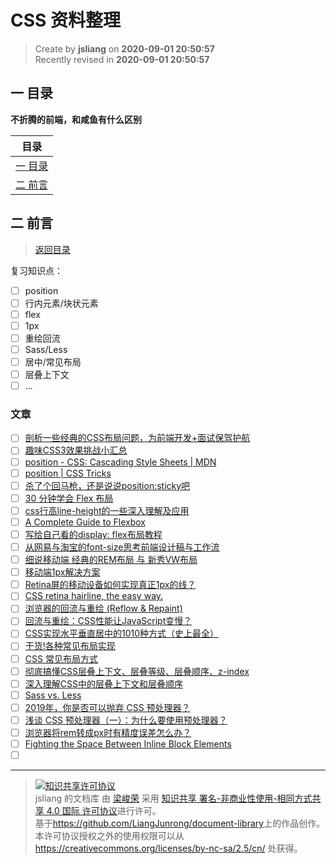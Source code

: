 CSS 资料整理
===

> Create by **jsliang** on **2020-09-01 20:50:57**  
> Recently revised in **2020-09-01 20:50:57**

## <a name="chapter-one" id="chapter-one"></a>一 目录

**不折腾的前端，和咸鱼有什么区别**

| 目录 |
| --- |
| [一 目录](#chapter-one) |
| <a name="catalog-chapter-two" id="catalog-chapter-two"></a>[二 前言](#chapter-two) |

## <a name="chapter-two" id="chapter-two"></a>二 前言

> [返回目录](#chapter-one)

复习知识点：

* [ ] position
* [ ] 行内元素/块状元素
* [ ] flex
* [ ] 1px
* [ ] 重绘回流
* [ ] Sass/Less
* [ ] 居中/常见布局
* [ ] 层叠上下文
* [ ] ...

### 文章

* [ ] [剖析一些经典的CSS布局问题，为前端开发+面试保驾护航](https://juejin.im/post/6844903962529759239)
*  [ ] [趣味CSS3效果挑战小汇总]([https://link](https://juejin.im/post/6844903896473665550))
*  [ ] [position - CSS: Cascading Style Sheets | MDN](https://developer.mozilla.org/en-US/docs/Web/CSS/position)
*  [ ] [position | CSS Tricks](https://css-tricks.com/almanac/properties/p/position/)
*  [ ] [杀了个回马枪，还是说说position:sticky吧](https://www.zhangxinxu.com/wordpress/2018/12/css-position-sticky/)
*  [ ] [30 分钟学会 Flex 布局](https://zhuanlan.zhihu.com/p/25303493)
*  [ ] [css行高line-height的一些深入理解及应用](https://www.zhangxinxu.com/wordpress/2009/11/css%E8%A1%8C%E9%AB%98line-height%E7%9A%84%E4%B8%80%E4%BA%9B%E6%B7%B1%E5%85%A5%E7%90%86%E8%A7%A3%E5%8F%8A%E5%BA%94%E7%94%A8/)
*  [ ] [A Complete Guide to Flexbox](https://css-tricks.com/snippets/css/a-guide-to-flexbox/)
*  [ ] [写给自己看的display: flex布局教程](https://www.zhangxinxu.com/wordpress/2018/10/display-flex-css3-css/)
*  [ ] [从网易与淘宝的font-size思考前端设计稿与工作流](https://www.cnblogs.com/lyzg/p/4877277.html)
*  [ ] [细说移动端 经典的REM布局 与 新秀VW布局](https://cloud.tencent.com/developer/article/1352187)
*  [ ] [移动端1px解决方案](https://juejin.im/post/5d19b729f265da1bb2774865)
*  [ ] [Retina屏的移动设备如何实现真正1px的线？](https://jinlong.github.io/2015/05/24/css-retina-hairlines/)
*  [ ] [CSS retina hairline, the easy way.](http://dieulot.net/css-retina-hairline)
*  [ ] [浏览器的回流与重绘 (Reflow & Repaint)](https://juejin.im/post/5a9923e9518825558251c96a)
*  [ ] [回流与重绘：CSS性能让JavaScript变慢？](https://www.zhangxinxu.com/wordpress/2010/01/%E5%9B%9E%E6%B5%81%E4%B8%8E%E9%87%8D%E7%BB%98%EF%BC%9Acss%E6%80%A7%E8%83%BD%E8%AE%A9javascript%E5%8F%98%E6%85%A2%EF%BC%9F/)
*  [ ] [CSS实现水平垂直居中的1010种方式（史上最全）](https://juejin.im/post/5b9a4477f265da0ad82bf921)
*  [ ] [干货!各种常见布局实现](https://juejin.im/post/5aa252ac518825558001d5de)
*  [ ] [CSS 常见布局方式](https://juejin.im/post/599970f4518825243a78b9d5)
*  [ ] [彻底搞懂CSS层叠上下文、层叠等级、层叠顺序、z-index](https://juejin.im/post/5b876f86518825431079ddd6)
*  [ ] [深入理解CSS中的层叠上下文和层叠顺序](https://www.zhangxinxu.com/wordpress/2016/01/understand-css-stacking-context-order-z-index/)
*  [ ] [Sass vs. Less](https://css-tricks.com/sass-vs-less/)
*  [ ] [2019年，你是否可以抛弃 CSS 预处理器？](https://aotu.io/notes/2019/10/29/css-preprocessor/index.html)
*  [ ] [浅谈 CSS 预处理器（一）：为什么要使用预处理器？](https://github.com/cssmagic/blog/issues/73)
*  [ ] [浏览器将rem转成px时有精度误差怎么办？](https://www.zhihu.com/question/264372456)
*  [ ] [Fighting the Space Between Inline Block Elements](https://css-tricks.com/fighting-the-space-between-inline-block-elements/)
*  [ ] []()

---

> <a rel="license" href="http://creativecommons.org/licenses/by-nc-sa/4.0/"><img alt="知识共享许可协议" style="border-width:0" src="https://i.creativecommons.org/l/by-nc-sa/4.0/88x31.png" /></a><br /><span xmlns:dct="http://purl.org/dc/terms/" property="dct:title">jsliang 的文档库</span> 由 <a xmlns:cc="http://creativecommons.org/ns#" href="https://github.com/LiangJunrong/document-library" property="cc:attributionName" rel="cc:attributionURL">梁峻荣</a> 采用 <a rel="license" href="http://creativecommons.org/licenses/by-nc-sa/4.0/">知识共享 署名-非商业性使用-相同方式共享 4.0 国际 许可协议</a>进行许可。<br />基于<a xmlns:dct="http://purl.org/dc/terms/" href="https://github.com/LiangJunrong/document-library" rel="dct:source">https://github.com/LiangJunrong/document-library</a>上的作品创作。<br />本许可协议授权之外的使用权限可以从 <a xmlns:cc="http://creativecommons.org/ns#" href="https://creativecommons.org/licenses/by-nc-sa/2.5/cn/" rel="cc:morePermissions">https://creativecommons.org/licenses/by-nc-sa/2.5/cn/</a> 处获得。